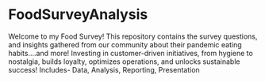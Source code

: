 # FoodSurveyAnalysis
Welcome to my Food Survey! This repository contains the survey questions,  and insights gathered from our community about their pandemic eating habits....and more!
Investing in customer-driven initiatives, from hygiene to nostalgia, builds loyalty, optimizes operations, and unlocks sustainable success!
Includes- Data, Analysis, Reporting, Presentation
